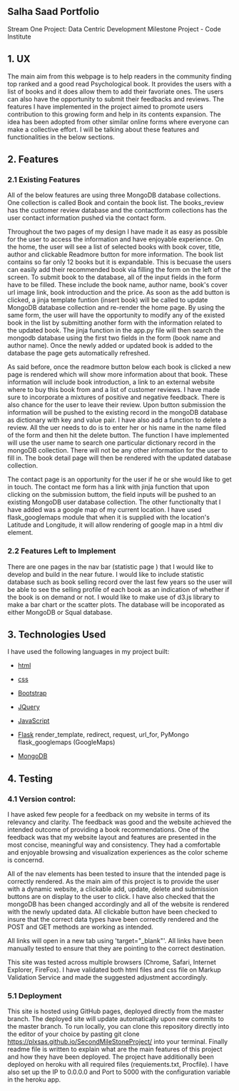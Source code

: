 ## Salha Saad Portfolio
Stream One Project: Data Centric Development Milestone Project - Code Institute


## 1. UX

The main aim from this webpage is to help readers in the community finding top ranked and a good read Psychological book. It provides the users with a list of books and it does allow them to add their favoriate ones. The users can also have the opportunity to submit their feedbacks and reviews. The features I have implemented in the project aimed to promote users contribution to this growing form and help in its contents expansion. The idea has been adopted from other similar online forms where everyone can make a collective effort. I will be talking about these features and functionalities in the below sections. 



## 2. Features

### 2.1 Existing Features

All of the below features are using three MongoDB database collections. One collection is called Book and contain the book list. The books_review has the customer review database and the contactform collections has the user contact information pushed via the contact form. 

Throughout the two pages of my design I have made it as easy as possible for the user to access the information and have enjoyable experience. On the home, the user will see a list of selected books with book cover, title, author and clickable Readmore button for more information. The book list contains so far only 12 books but it is expandable. This is becuase the users can easily add their recommended book via filling the form on the left of the screen. To submit book to the database, all of the input fields in the form have to be filled. These include the book name, author name, book's cover url image link, book introduction and the price. As soon as the add button is clicked, a jinja template funtion (insert book) will be called to update MongoDB database collection and re-render the home page. By using the same form,  the user will have the opportunity to modify any of the existed book in the list by submitting another form with the information related to the updated book. The jinja function  in the app.py file will then search the mongodb database using the first two fields in the form (book name and author name). Once the newly added or updated book is added to the database the page gets automatically refreshed.


As said before, once the readmore button below each book is clicked a new page is rendered which will show more information about that book. These information will include book introduction, a link to an external website where to buy this book from and a list of customer reviews. I have made sure to incorporate a mixtures of positive and negative feedback. There is also chance for the user to leave their review. Upon button submission the information will be pushed to the existing record in the mongoDB database as dictionary with key and value pair. I have also add a function to delete a review. All the uer needs to do is to enter her or his name in the name filed of the form and then hit the delete button. The function I have implemented will use the user name to search one particular dictionary record in the mongoDB collection. There will not be any other information for the user to fill in. The book detail page will then be rendered with the updated database collection. 


The contact page is an opportunity for the user if he or she would like to get in touch. The contact me form has a link with jinja function that upon clicking on the submission buttom, the field inputs will be pushed to an existing MongoDB user database collection. The other functionalty that I have added was a google map of my current location. I have used flask_googlemaps module that when it is supplied with the location's Latitude and Longitude, it will allow rendering of google map in a html div element. 

### 2.2 Features Left to Implement

There are one pages in the nav bar (statistic page ) that I would like to develop and build in the near future. I would like to include statistic database such as book selling record over the last few years so the user will be able to see the selling profile of each book as an indication of whether if the book is on demand or not. I would like to make use of d3.js library to make a bar chart or the scatter plots. The database will be incoporated as either MongoDB or Squal database. 


## 3. Technologies Used

I have used the following languages in my project built:

- [html](https://html.com)

- [css](www.w3schools.com)

- [Bootstrap](www.getbootstrap.com)

- [JQuery](www.jquery.com)

- [JavaScript](www.javascript.com)

- [Flask](https://flask.palletsprojects.com/en/1.1.x/)
        render_template, redirect, request, url_for, PyMongo
        flask_googlemaps (GoogleMaps)

- [MongoDB](https://www.mongodb.com/)



## 4. Testing 
### 4.1 Version control:

I have asked few people for a feedback on my website in terms of its relevancy and clarity. The feedback was good and the website achieved the intended outcome of providing a book recommendations. One of the feedback was that my website layout and features are presented in the most concise, meaningful way and consistency. They had a comfortable and enjoyable browsing and visualization experiences as the color scheme is concernd. 

All of the nav elements has been tested to insure that the intended page is correctly rendered. As the main aim of this project is to provide the user with a dynamic website, a clickable add, update, delete and submission  buttons are on display to the user to click. I have also checked that the mongoDB has been changed accordingly and all of the website is rendered with the newly updated data. All clickable button have been checked to insure that the correct data types have been correctly rendered and the POST and GET methods are working as intended. 

All links will open in a new tab using 'target="_blank"'. All links have been manually tested to ensure that they are pointing to the correct destination. 

This site was tested across multiple browsers (Chrome, Safari, Internet Explorer, FireFox). I have validated both html files and css file on Markup Validation Service and made the suggested adjustment accordingly. 

### 5.1 Deployment

This site is hosted using GitHub pages, deployed directly from the master branch. The deployed site will update automatically upon new commits to the master branch. To run locally, you can clone this repository directly into the editor of your choice by pasting git clone https://plxsas.github.io/SecondMileStoneProject/ into your terminal. Finally readme file is written to explain what are the main features of this project and how they have been deployed. The project have additionally been deployed on heroku with all required files (requiements.txt, Procfile). I have also set up the IP to 0.0.0.0 and Port to 5000 with the configuration variable in the heroku app. 


